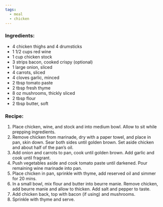 ```yaml
---
tags:
  - meal
  - chicken
---
```

### Ingredients:
- 4 chicken thighs and 4 drumsticks
- 1 1/2 cups red wine
- 1 cup chicken stock
- 3 strips bacon, cooked crispy (optional)
- 1 large onion, sliced
- 4 carrots, sliced
- 4 cloves garlic, minced
- 2 tbsp tomato paste
- 2 tbsp fresh thyme 
- 8 oz mushrooms, thickly sliced
- 2 tbsp flour
- 2 tbsp butter, soft

### Recipe:
1. Place chicken, wine, and stock and into medium bowl. Allow to sit while prepping ingredients. 
2. Remove chicken from marinade, dry with a paper towel, and place in pan, skin down. Sear both sides until golden brown. Set aside chicken and about half of the pan’s oil. 
3. Add onion and carrots to pan, cook until golden brown. Add garlic and cook until fragrant. 
4. Push vegetables aside and cook tomato paste until darkened. Pour remaining wine marinade into pan. 
5. Place chicken in pan, sprinkle with thyme, add reserved oil and simmer for 20 mins. 
6. In a small bowl, mix flour and butter into beurre manie. Remove chicken, add beurre manie and allow to thicken. Add salt and pepper to taste. 
7. Add chicken back, top with bacon (if using) and mushrooms. 
8. Sprinkle with thyme and serve. 